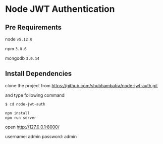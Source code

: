 # Node JWT Authentication

## Pre Requirements

node ```v5.12.0```

npm ```3.8.6```

mongodb ```3.0.14```


## Install Dependencies

clone the project from https://github.com/shubhambatra/node-jwt-auth.git 

and type following command
```sh 
$ cd node-jwt-auth

npm install
npm run server
``` 
open http://127.0.0.1:8000/

username: admin
password: admin
